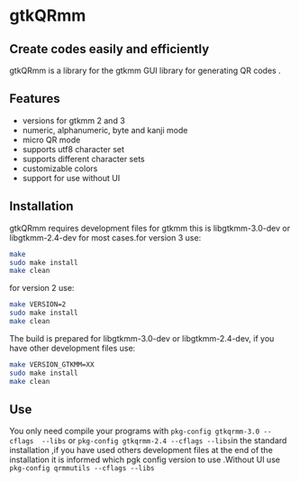# gtkQRmm
## Create codes easily and efficiently

gtkQRmm is a library for the gtkmm GUI library for generating QR codes .

## Features
- versions for gtkmm 2 and 3 
- numeric, alphanumeric, byte and kanji mode 
- micro QR mode
- supports utf8 character set 
- supports different character sets  
- customizable colors 
- support for use without UI 

## Installation

gtkQRmm requires development files for gtkmm this is libgtkmm-3.0-dev or libgtkmm-2.4-dev for most cases.for version 3 use: 

```sh
make
sudo make install
make clean
```

for version 2 use: 
```sh
make VERSION=2
sudo make install
make clean
```

The build is prepared for libgtkmm-3.0-dev or libgtkmm-2.4-dev, if you have other development files use:

```sh
make VERSION_GTKMM=XX
sudo make install
make clean
```
## Use

You only need compile your programs with `pkg-config gtkqrmm-3.0 --cflags  --libs` or `pkg-config gtkqrmm-2.4 --cflags --libs`in the standard installation ,if you have used others development files at the end of the installation it is informed which pgk config version to use .Without UI use `pkg-config qrmmutils --cflags --libs`
